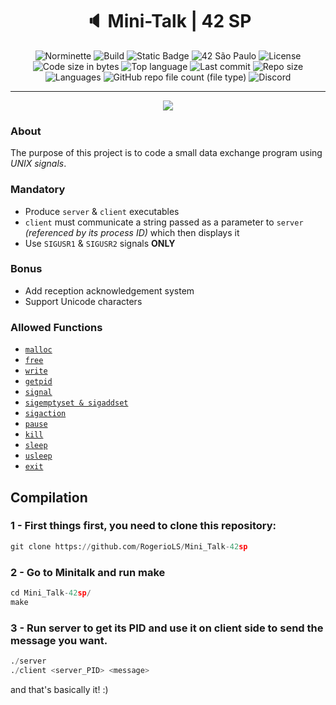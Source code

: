 <div align = center>

# :speaker: Mini-Talk | 42 SP

![Norminette](https://github.com/RogerioLS/Mini_Talk-42sp/actions/workflows/norminette.yml/badge.svg)
![Build](https://github.com/RogerioLS/Mini_Talk-42sp/actions/workflows/build.yml/badge.svg)
![Static Badge](https://custom-icon-badges.demolab.com/badge/MINI_TALK-42-blue?logo=repo)
![42 São Paulo](https://custom-icon-badges.demolab.com/badge/42-SP-1E2952)
![License](https://custom-icon-badges.demolab.com/github/license/RogerioLS/Mini_Talk-42sp?logo=law&color=dark-green)
![Code size in bytes](https://custom-icon-badges.demolab.com/github/languages/code-size/RogerioLS/Mini_Talk-42sp?logo=file-code&color=dark-green)
![Top language](https://custom-icon-badges.demolab.com/github/languages/top/RogerioLS/Mini_Talk-42sp?color=dark-green)
![Last commit](https://custom-icon-badges.demolab.com/github/last-commit/RogerioLS/Mini_Talk-42sp?logo=history&color=dark-green)
![Repo size](https://custom-icon-badges.demolab.com/github/repo-size/RogerioLS/Mini_Talk-42sp?logo=database)
![Languages](https://custom-icon-badges.demolab.com/github/languages/count/RogerioLS/Mini_Talk-42sp?logo=command-palette&color=red)
![GitHub repo file count (file type)](https://custom-icon-badges.demolab.com/github/directory-file-count/RogerioLS/Mini_Talk-42sp%2Fsources?logo=file&label=files%20sources&color=8602b1)
![Discord](https://custom-icon-badges.demolab.com/discord/1114673462859006044?&logo=comments&label=testemunhas%20de%20vim&color=ffbe3a)
</div>

---

<div align = center>

![](https://game.42sp.org.br/static/assets/achievements/minitalkm.png)

</div>

### About

The purpose of this project is to code a small data exchange program using *UNIX signals*.

### Mandatory

- Produce `server` & `client` executables
- `client` must communicate a string passed as a parameter to `server` *(referenced by its process ID)* which then displays it
- Use `SIGUSR1` & `SIGUSR2` signals **ONLY**

### Bonus

- Add reception acknowledgement system
- Support Unicode characters

### Allowed Functions

- [`malloc`](https://man7.org/linux/man-pages/man3/free.3.html)
- [`free`](https://man7.org/linux/man-pages/man3/free.3.html)
- [`write`](https://man7.org/linux/man-pages/man2/write.2.html)
- [`getpid`](https://man7.org/linux/man-pages/man2/getpid.2.html)
- [`signal`](https://man7.org/linux/man-pages/man2/signal.2.html)
- [`sigemptyset & sigaddset`](https://man7.org/linux/man-pages/man3/sigsetops.3.html)
- [`sigaction`](https://man7.org/linux/man-pages/man2/sigaction.2.html)
- [`pause`](https://man7.org/linux/man-pages/man2/pause.2.html)
- [`kill`](https://man7.org/linux/man-pages/man2/kill.2.html)
- [`sleep`](https://man7.org/linux/man-pages/man3/sleep.3.html)
- [`usleep`](https://man7.org/linux/man-pages/man3/usleep.3.html)
- [`exit`](https://man7.org/linux/man-pages/man3/exit.3.html)

## Compilation

### 1 - First things first, you need to clone this repository:

```python
git clone https://github.com/RogerioLS/Mini_Talk-42sp
```

### 2 - Go to Minitalk and run <b>make</b>

```python
cd Mini_Talk-42sp/
make
```

### 3 - Run server to get its PID and use it on client side to send the message you want. 

```python
./server
./client <server_PID> <message>
```

and that's basically it! :)